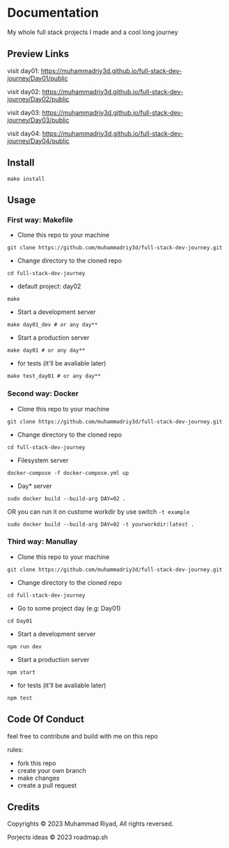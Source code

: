 # Documentation

My whole full stack projects I made and a cool long journey

## Preview Links

visit day01: <https://muhammadriy3d.github.io/full-stack-dev-journey/Day01/public>

visit day02: <https://muhammadriy3d.github.io/full-stack-dev-journey/Day02/public>

visit day03: <https://muhammadriy3d.github.io/full-stack-dev-journey/Day03/public>

visit day04: <https://muhammadriy3d.github.io/full-stack-dev-journey/Day04/public>

## Install

```shell
make install
```

## Usage

### First way: Makefile

- Clone this repo to your machine

```shell
git clone https://github.com/muhammadriy3d/full-stack-dev-journey.git
```

- Change directory to the cloned repo

```shell
cd full-stack-dev-journey
```

- default project: day02

```shell
make
```

- Start a development server

```shell
make day01_dev # or any day**
```

- Start a production server

```shell
make day01 # or any day**
```

- for tests (it'll be avaliable later)

```shell
make test_day01 # or any day**
```

### Second way: Docker

- Clone this repo to your machine

```shell
git clone https://github.com/muhammadriy3d/full-stack-dev-journey.git
```

- Change directory to the cloned repo

```shell
cd full-stack-dev-journey
```

- Filesystem server

```shell
docker-compose -f docker-compose.yml up
```

- Day* server

```shell
sudo docker build --build-arg DAY=02 .
```

OR you can run it on custome workdir by use switch `-t example`

```shell
sudo docker build --build-arg DAY=02 -t yourworkdir:latest .
```

### Third way: Manullay

- Clone this repo to your machine

```shell
git clone https://github.com/muhammadriy3d/full-stack-dev-journey.git
```

- Change directory to the cloned repo

```shell
cd full-stack-dev-journey
```

- Go to some project day (e.g: Day01)

```shell
cd Day01
```

- Start a development server

```shell
npm run dev
```

- Start a production server

```shell
npm start
```

- for tests (it'll be avaliable later)

```shell
npm test
```

## Code Of Conduct

feel free to contribute and build with me on this repo

rules:

- fork this repo
- create your own branch
- make changes
- create a pull request

## Credits

Copyrights © 2023 Muhammad Riyad, All rights reversed.

Porjects ideas © 2023 roadmap.sh
